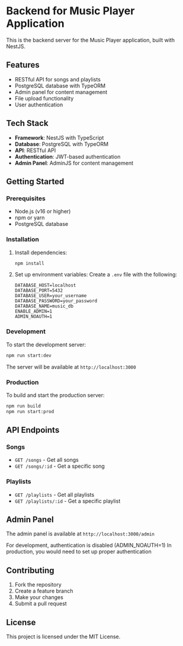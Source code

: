 # Backend for Music Player Application

This is the backend server for the Music Player application, built with NestJS.

## Features

- RESTful API for songs and playlists
- PostgreSQL database with TypeORM
- Admin panel for content management
- File upload functionality
- User authentication

## Tech Stack

- **Framework**: NestJS with TypeScript
- **Database**: PostgreSQL with TypeORM
- **API**: RESTful API
- **Authentication**: JWT-based authentication
- **Admin Panel**: AdminJS for content management

## Getting Started

### Prerequisites

- Node.js (v16 or higher)
- npm or yarn
- PostgreSQL database

### Installation

1. Install dependencies:
   ```bash
   npm install
   ```

2. Set up environment variables:
   Create a `.env` file with the following:
   ```
   DATABASE_HOST=localhost
   DATABASE_PORT=5432
   DATABASE_USER=your_username
   DATABASE_PASSWORD=your_password
   DATABASE_NAME=music_db
   ENABLE_ADMIN=1
   ADMIN_NOAUTH=1
   ```

### Development

To start the development server:

```bash
npm run start:dev
```

The server will be available at `http://localhost:3000`

### Production

To build and start the production server:

```bash
npm run build
npm run start:prod
```

## API Endpoints

### Songs
- `GET /songs` - Get all songs
- `GET /songs/:id` - Get a specific song

### Playlists
- `GET /playlists` - Get all playlists
- `GET /playlists/:id` - Get a specific playlist

## Admin Panel

The admin panel is available at `http://localhost:3000/admin`

For development, authentication is disabled (ADMIN_NOAUTH=1)
In production, you would need to set up proper authentication

## Contributing

1. Fork the repository
2. Create a feature branch
3. Make your changes
4. Submit a pull request

## License

This project is licensed under the MIT License.